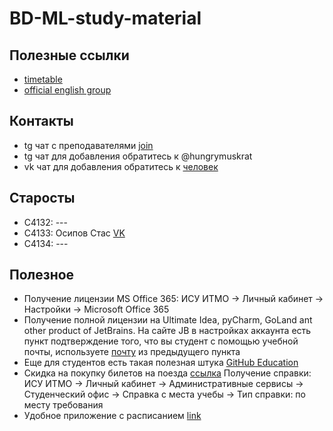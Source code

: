 # BD-ML-study-material

## Полезные ссылки
- [timetable](https://docs.google.com/document/d/1Id2FJN43KsOOIsTO9Utt3FIH3IQdeKqBDX9QIIN1z70/edit)
- [official english group](https://vk.com/english_ifmo) 

## Контакты
- tg чат с преподавателями [join](https://t.me/joinchat/EeTCjEfAv8W_V049jWMQKw)
- tg чат для добавления обратитесь к @hungrymuskrat
- vk чат для добавления обратитесь к [человек](https://vk.com/id183492271)

## Старосты
- С4132: ---
- C4133: Осипов Стас [VK](https://vk.com/nemzs) 
- C4134: ---

## Полезное 
- Получение лицензии MS Office 365: ИСУ ИТМО -> Личный кабинет -> Настройки -> Microsoft Office 365
- Получение полной лицензии на Ultimate Idea, pyCharm, GoLand ant other product of JetBrains. На сайте JB в настройках аккаунта есть пункт подтверждение того, что вы студент с помощью учебной почты, используете [почту](https://outlook.office365.com/mail/inbox) из предыдущего пункта 
- Еще для студентов есть такая полезная штука [GitHub Education](https://education.github.com/pack)
- Скидка на покупку билетов на поезда [ссылка](https://rzd-bonus.ru/student.html) Получение справки: ИСУ ИТМО -> Личный кабинет -> Административные сервисы -> Студенческий офис -> Справка с места учебы -> Тип справки: по месту требования
- Удобное приложение с расписанием [link](https://play.google.com/store/apps/details?id=ru.ifmo.itmostudents&hl=en_US)
